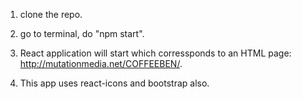 1. clone the repo.

2. go to terminal, do "npm start".

3. React application will start which corressponds to an HTML page: http://mutationmedia.net/COFFEEBEN/.

4. This app uses react-icons and bootstrap also.
